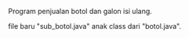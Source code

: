 Program penjualan botol dan galon isi ulang.


file baru "sub_botol.java" anak class dari "botol.java".
 
